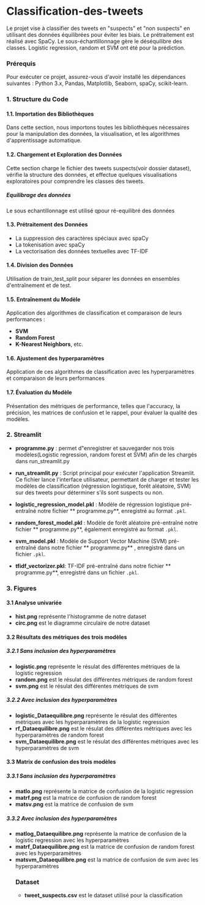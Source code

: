 # Classification-des-tweets
Le projet vise à classifier des tweets en "suspects" et "non suspects" en utilisant des données équilibrées pour éviter les biais. Le prétraitement est réalisé avec SpaCy. Le sous-échantillonnage gère le déséquilibre des classes.  Logistic regression, random et SVM ont été pour la prédiction.
### Prérequis
Pour exécuter ce projet, assurez-vous d'avoir installé les dépendances suivantes :
Python 3.x, Pandas, Matplotlib, Seaborn, spaCy, scikit-learn.
### 1. Structure du Code
#### 1.1. Importation des Bibliothèques
Dans cette section, nous importons toutes les bibliothèques nécessaires pour la manipulation des données, la visualisation, et les algorithmes d'apprentissage automatique.
#### 1.2. Chargement et Exploration des Données
Cette section charge le fichier des tweets suspects(voir dossier dataset), vérifie la structure des données, et effectue quelques visualisations exploratoires pour comprendre les classes des tweets.
##### Equilibrage des données
Le sous echantillonnage est utilisé qpour ré-equilibré des données
#### 1.3. Prétraitement des Données

- La suppression des caractères spéciaux avec spaCy
- La tokenisation avec spaCy
- La vectorisation des données textuelles avec TF-IDF

#### 1.4. Division des Données
Utilisation de train_test_split pour séparer les données en ensembles d'entraînement et de test.
#### 1.5. Entraînement du Modèle
Application des algorithmes de classification et comparaison de leurs performances :

- **SVM**
- **Random Forest**
- **K-Nearest Neighbors**, etc.
#### 1.6. Ajustement des hyperparamètres 
Application de ces algorithmes de classification avec les hyperparamètres et comparaison de leurs performances
#### 1.7. Évaluation du Modèle
Présentation des métriques de performance, telles que l'accuracy, la précision, les matrices de confusion et le rappel, pour évaluer la qualité des modèles.
### 2. Streamlit
- **programme.py** : permet d"enregistrer et sauvegarder nos trois modèles(Logistic regression, random forest et SVM) afin de les chargés dans run_streamlit.py
- **run_streamlit.py** : Script principal pour exécuter l'application Streamlit. Ce fichier lance l'interface utilisateur, permettant de charger et tester les modèles de classification (régression logistique, forêt aléatoire, SVM) sur des tweets pour déterminer s'ils sont suspects ou non.

- **logistic_regression_model.pkl** : Modèle de régression logistique pré-entraîné notre fichier ** programme.py**, enregistré au format `.pkl`. 
- **random_forest_model.pkl** : Modèle de forêt aléatoire pré-entraîné notre fichier ** programme.py**, également enregistré au format `.pkl`. 

- **svm_model.pkl** : Modèle de Support Vector Machine (SVM) pré-entraîné dans notre fichier ** programme.py** , enregistré dans un fichier `.pkl`.
- **tfidf_vectorizer.pkl**: TF-IDF pré-entraîné dans notre fichier ** programme.py**, enregistré dans un fichier `.pkl`.
### 3. Figures
#### 3.1 Analyse univariée
- **hist.png** représente l'histogramme de notre dataset
- **circ.png** est le diagramme circulaire de notre dataset
#### 3.2 Résultats des métriques des trois modèles
##### 3.2.1 Sans inclusion des hyperparamètres
- **logistic.png** représente le résulat des différentes métriques de la logistic regression
- **random.png** est le résulat des différentes métriques de random forest
- **svm.png** est le résulat des différentes métriques de svm

##### 3.2.2 Avec inclusion des hyperparamètres
- **logistic_Dataequilibre.png** représente le résulat des différentes métriques avec les hyperparamètres de la logistic regression
- **rf_Dataequilibre.png** est le résulat des différentes métriques avec les hyperparamètres de random forest
- **svm_Dataequilibre.png** est le résulat des différentes métriques avec les hyperparamètres de svm

#### 3.3 Matrix de confusion des trois modèles
##### 3.3.1 Sans inclusion des hyperparamètres
- **matlo.png** représente la matrice de confusion de la logistic regression
- **matrf.png** est  la matrice de confusion de random forest
- **matsv.png** est  la matrice de confusion de svm
##### 3.3.2 Avec inclusion des hyperparamètres
- **matlog_Dataequilibre.png** représente la matrice de confusion de la logistic regression avec les hyperparamètres
- **matrf_Dataequilibre.png** est  la matrice de confusion de random forest avec les hyperparamètres
- **matsvm_Dataequilibre.png** est  la matrice de confusion de svm avec les hyperparamètres
  ### Dataset
  - **tweet_suspects.csv** est le dataset utilisé pour la classification

